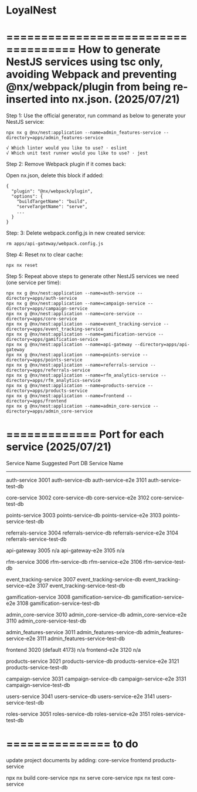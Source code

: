 # LoyalNest

====================================
How to generate NestJS services using tsc only, avoiding 
Webpack and preventing @nx/webpack/plugin from 
being re-inserted into nx.json.
(2025/07/21)
====================================
Step 1: Use the official generator, run command as below to generate your NestJS service:

````
npx nx g @nx/nest:application --name=admin_features-service --directory=apps/admin_features-service

√ Which linter would you like to use? · eslint
√ Which unit test runner would you like to use? · jest

````
Step 2: Remove Webpack plugin if it comes back:

Open nx.json, delete this block if added:

````
{
  "plugin": "@nx/webpack/plugin",
  "options": {
    "buildTargetName": "build",
    "serveTargetName": "serve",
    ...
  }
}

````
Step: 3: Delete webpack.config.js in new created service:

````
rm apps/api-gateway/webpack.config.js

````

Step 4: Reset nx to clear cache:

````
npx nx reset

````

Step 5: Repeat above steps to generate other NestJS services we need (one service per time):

````
npx nx g @nx/nest:application --name=auth-service --directory=apps/auth-service
npx nx g @nx/nest:application --name=campaign-service --directory=apps/campaign-service
npx nx g @nx/nest:application --name=core-service --directory=apps/core-service
npx nx g @nx/nest:application --name=event_tracking-service --directory=apps/event_tracking-service
npx nx g @nx/nest:application --name=gamification-service --directory=apps/gamification-service
npx nx g @nx/nest:application --name=api-gateway --directory=apps/api-gateway
npx nx g @nx/nest:application --name=points-service --directory=apps/points-service
npx nx g @nx/nest:application --name=referrals-service --directory=apps/referrals-service
npx nx g @nx/nest:application --name=rfm_analytics-service --directory=apps/rfm_analytics-service
npx nx g @nx/nest:application --name=products-service --directory=apps/products-service
npx nx g @nx/nest:application --name=frontend --directory=apps/frontend
npx nx g @nx/nest:application --name=admin_core-service --directory=apps/admin_core-service

````

=============
Port for each service
(2025/07/21)
=============
Service Name	Suggested Port	DB Service Name
--------------           ----------------        ------------------
auth-service		3001	auth-service-db
auth-service-e2e		3101	auth-service-test-db

core-service		3002	core-service-db
core-service-e2e		3102	core-service-test-db

points-service		3003	points-service-db
points-service-e2e		3103	points-service-test-db

referrals-service		3004	referrals-service-db
referrals-service-e2e	3104	referrals-service-test-db

api-gateway		3005	n/a
api-gateway-e2e		3105	n/a

rfm-service		3006	rfm-service-db
rfm-service-e2e		3106	rfm-service-test-db

event_tracking-service	3007	event_tracking-service-db
event_tracking-service-e2e	3107	event_tracking-service-test-db

gamification-service	3008	gamification-service-db
gamification-service-e2e	3108	gamification-service-test-db

admin_core-service		3010	admin_core-service-db
admin_core-service-e2e	3110	admin_core-service-test-db

admin_features-service	3011	admin_features-service-db
admin_features-service-e2e	3111	admin_features-service-test-db

frontend			3020 (default 4173)	 n/a
frontend-e2e		3120	n/a

products-service		3021	products-service-db
products-service-e2e	3121	products-service-test-db

campaign-service		3031	campaign-service-db
campaign-service-e2e	3131	campaign-service-test-db

users-service		3041	users-service-db
users-service-e2e		3141	users-service-test-db

roles-service		3051	roles-service-db
roles-service-e2e		3151	roles-service-test-db


===============
to do
===============
update project documents by adding:
core-service
frontend
products-service

npx nx build core-service
npx nx serve core-service
npx nx test core-service